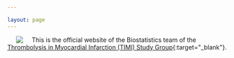```yaml
---

layout: page
---
```


<img style="float: left;" hspace="20" src="https://timibiostat.github.io/docs/logo_timi.png">

This is the official website of the Biostatistics team of the [Thrombolysis in Myocardial Infarction (TIMI) Study Group](https://timi.org/){:target="_blank"}.








